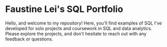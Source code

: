 # Faustine Lei's SQL Portfolio
Hello, and welcome to my repository! 
Here, you'll find examples of SQL I've developed for solo projects and coursework in SQL and data analytics. 
Please explore the projects, and don't hesitate to reach out with any feedback or questions.
